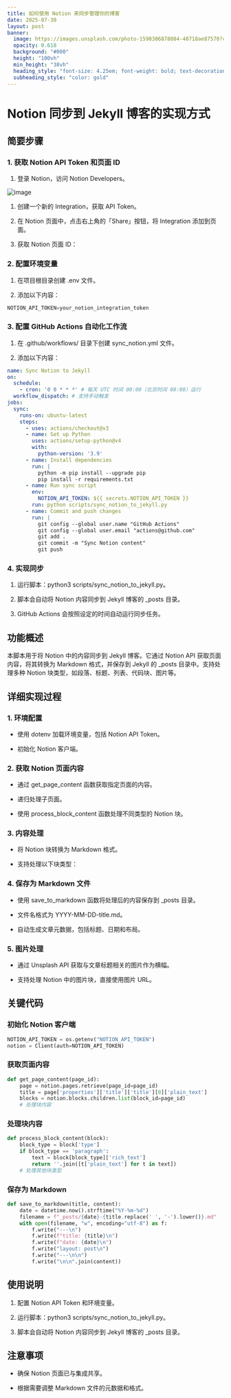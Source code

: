 ```yaml
---
title: 如何使用 Notion 来同步管理你的博客
date: 2025-07-30
layout: post
banner:
  image: https://images.unsplash.com/photo-1590306878084-40718ae87570?crop=entropy&cs=tinysrgb&fit=max&fm=jpg&ixid=M3w2OTIwMzJ8MHwxfHJhbmRvbXx8fHx8fHx8fDE3NTM4NjQ0MTB8&ixlib=rb-4.1.0&q=80&w=1080
  opacity: 0.618
  background: "#000"
  height: "100vh"
  min_height: "38vh"
  heading_style: "font-size: 4.25em; font-weight: bold; text-decoration: underline"
  subheading_style: "color: gold"
---
```


# Notion 同步到 Jekyll 博客的实现方式

## 简要步骤

### 1. 获取 Notion API Token 和页面 ID

1. 登录 Notion，访问 Notion Developers。

![image](https://prod-files-secure.s3.us-west-2.amazonaws.com/a7a0cc5a-89b9-4cda-8686-1fba0ca52f40/d19c1afe-dea5-4312-9333-786b0ba83054/image.png?X-Amz-Algorithm=AWS4-HMAC-SHA256&X-Amz-Content-Sha256=UNSIGNED-PAYLOAD&X-Amz-Credential=ASIAZI2LB466QADQ2YVT%2F20250730%2Fus-west-2%2Fs3%2Faws4_request&X-Amz-Date=20250730T083328Z&X-Amz-Expires=3600&X-Amz-Security-Token=IQoJb3JpZ2luX2VjEI%2F%2F%2F%2F%2F%2F%2F%2F%2F%2F%2FwEaCXVzLXdlc3QtMiJGMEQCIEDGZ%2BKHWMpyRcgIY%2BD%2B7VpjWI4785Dd1lp%2F5ke%2FZUc3AiAQBqEDQzUTwM0C1i4bAdNHlX2OW77jSpx1bJ3MPGwYfiqIBAi4%2F%2F%2F%2F%2F%2F%2F%2F%2F%2F8BEAAaDDYzNzQyMzE4MzgwNSIM7xlObQPb1wjmwgbSKtwDGBx8LG2m0gX5K%2BOT8bTZRn92XXhqrdufB27hi1MezGyOFlmkNx3DDTHG6iWZzkub%2Fq6HBkXfdjNZuvjcnWnmTZ%2BRAbrXJLLRgK%2F9zNqlOMDd%2FbGYtSFJdxLT%2Fpvo3gAf8ugEDv3Fw8E1Zd6FkxpA8WMzKA2VkhBZ6k0HtVe9xPY94YcV0O04vPV44cx2g7jyXPVJvhxw1JzKREAWyXWOkxY0s2%2Fe8pKi%2BSxUhkkpzpz4%2FXR46%2Bv9HOXDIqVwMgmYPHMNxtAK4FGi6KUcebLhgOxbIl1E%2BZefYz2nDOD0ViuyVAXP5cZFuEz%2Bed9g19a0pCIJDb5VnlYfx1YN7UG0%2Fx%2Fq9L83SrF%2FMnz9ZOSLhH23FORFQ%2FIcEuNPY7jwb%2Bu9UbAvm%2FNVh57erSqhyWuUeJAsVyBb1%2BzlBQBnilZ4xvvklxNv4vLBGHeEQrA6YF2T%2BiGQW570OF9c6VUMudfQvcGM96O%2BIcez%2F1%2BTLLNK27wAhVdwjGlRxqu59NA3rvWtlbPSEs7N8Dk4%2Bt7WcbLCQlCJctCCkCKrk%2BPGL%2B0lEyeZUeGkEcdAyMmP3ye29OM%2FhBWeASX1thjx06mtVP2ayX2yI4458tmKw7srtT%2FRY5JJEhI%2B9eIXa8Ff95kw4Y2nxAY6pgFhs4GIbzXVUrFZTv6PK%2BJ9qi1VryhIPUkSELBvOLbmk2Ss3XZPNR3lgUJlf0Bt%2FepP%2FNLwp19xtADNySHYMvEcebiGjmPFn67zGZnboso1%2FUwcuSKH66gGCRqO5D%2FxItIAaLNgRXhU66uZ3mUYEFKYx63bRd%2FOTlOZdzf7yjX33AIwKP9su3WMp4WBQ8ikuY%2BjO6k8M7xqqVyEvphYlCk894zKJFzv&X-Amz-Signature=c4c56a11fc9ef258b0493ed82a324538234ed5600bcff776b655c14b7a032ee2&X-Amz-SignedHeaders=host&x-amz-checksum-mode=ENABLED&x-id=GetObject)

1. 创建一个新的 Integration，获取 API Token。

1. 在 Notion 页面中，点击右上角的「Share」按钮，将 Integration 添加到页面。

1. 获取 Notion 页面 ID：


### 2. 配置环境变量

1. 在项目根目录创建 .env 文件。

1. 添加以下内容：

```javascript
NOTION_API_TOKEN=your_notion_integration_token
```

### 3. 配置 GitHub Actions 自动化工作流

1. 在 .github/workflows/ 目录下创建 sync_notion.yml 文件。

1. 添加以下内容：

```yaml
name: Sync Notion to Jekyll
on:
  schedule:
    - cron: '0 0 * * *' # 每天 UTC 时间 00:00（北京时间 08:00）运行
  workflow_dispatch: # 支持手动触发
jobs:
  sync:
    runs-on: ubuntu-latest
    steps:
      - uses: actions/checkout@v3
      - name: Set up Python
        uses: actions/setup-python@v4
        with:
          python-version: '3.9'
      - name: Install dependencies
        run: |
          python -m pip install --upgrade pip
          pip install -r requirements.txt
      - name: Run sync script
        env:
          NOTION_API_TOKEN: ${{ secrets.NOTION_API_TOKEN }}
        run: python scripts/sync_notion_to_jekyll.py
      - name: Commit and push changes
        run: |
          git config --global user.name "GitHub Actions"
          git config --global user.email "actions@github.com"
          git add .
          git commit -m "Sync Notion content"
          git push
```

### 4. 实现同步

1. 运行脚本：python3 scripts/sync_notion_to_jekyll.py。

1. 脚本会自动将 Notion 内容同步到 Jekyll 博客的 _posts 目录。

1. GitHub Actions 会按照设定的时间自动运行同步任务。

## 功能概述

本脚本用于将 Notion 中的内容同步到 Jekyll 博客。它通过 Notion API 获取页面内容，将其转换为 Markdown 格式，并保存到 Jekyll 的 _posts 目录中。支持处理多种 Notion 块类型，如段落、标题、列表、代码块、图片等。

## 详细实现过程

### 1. 环境配置

- 使用 dotenv 加载环境变量，包括 Notion API Token。

- 初始化 Notion 客户端。

### 2. 获取 Notion 页面内容

- 通过 get_page_content 函数获取指定页面的内容。

- 递归处理子页面。

- 使用 process_block_content 函数处理不同类型的 Notion 块。

### 3. 内容处理

- 将 Notion 块转换为 Markdown 格式。

- 支持处理以下块类型：


### 4. 保存为 Markdown 文件

- 使用 save_to_markdown 函数将处理后的内容保存到 _posts 目录。

- 文件名格式为 YYYY-MM-DD-title.md。

- 自动生成文章元数据，包括标题、日期和布局。

### 5. 图片处理

- 通过 Unsplash API 获取与文章标题相关的图片作为横幅。

- 支持处理 Notion 中的图片块，直接使用图片 URL。

## 关键代码

### 初始化 Notion 客户端

```python
NOTION_API_TOKEN = os.getenv("NOTION_API_TOKEN")
notion = Client(auth=NOTION_API_TOKEN)
```

### 获取页面内容

```python
def get_page_content(page_id):
    page = notion.pages.retrieve(page_id=page_id)
    title = page['properties']['title']['title'][0]['plain_text']
    blocks = notion.blocks.children.list(block_id=page_id)
    # 处理块内容
```

### 处理块内容

```python
def process_block_content(block):
    block_type = block['type']
    if block_type == 'paragraph':
        text = block[block_type]['rich_text']
        return ''.join([t['plain_text'] for t in text])
    # 处理其他块类型
```

### 保存为 Markdown

```python
def save_to_markdown(title, content):
    date = datetime.now().strftime("%Y-%m-%d")
    filename = f"_posts/{date}-{title.replace(' ', '-').lower()}.md"
    with open(filename, "w", encoding="utf-8") as f:
        f.write("---\n")
        f.write(f"title: {title}\n")
        f.write(f"date: {date}\n")
        f.write("layout: post\n")
        f.write("---\n\n")
        f.write("\n\n".join(content))
```

## 使用说明

1. 配置 Notion API Token 和环境变量。

1. 运行脚本：python3 scripts/sync_notion_to_jekyll.py。

1. 脚本会自动将 Notion 内容同步到 Jekyll 博客的 _posts 目录。

## 注意事项

- 确保 Notion 页面已与集成共享。

- 根据需要调整 Markdown 文件的元数据和格式。